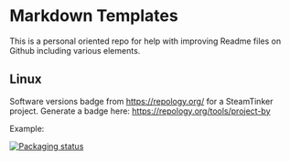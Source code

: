 # Markdown Templates
This is a personal oriented repo for help with improving Readme files on Github including various elements.

## Linux

Software versions badge from https://repology.org/ for a SteamTinker project. Generate a badge here: https://repology.org/tools/project-by

Example: 

[![Packaging status](https://repology.org/badge/vertical-allrepos/steamtinkerlaunch.svg)](https://repology.org/project/steamtinkerlaunch/versions)
